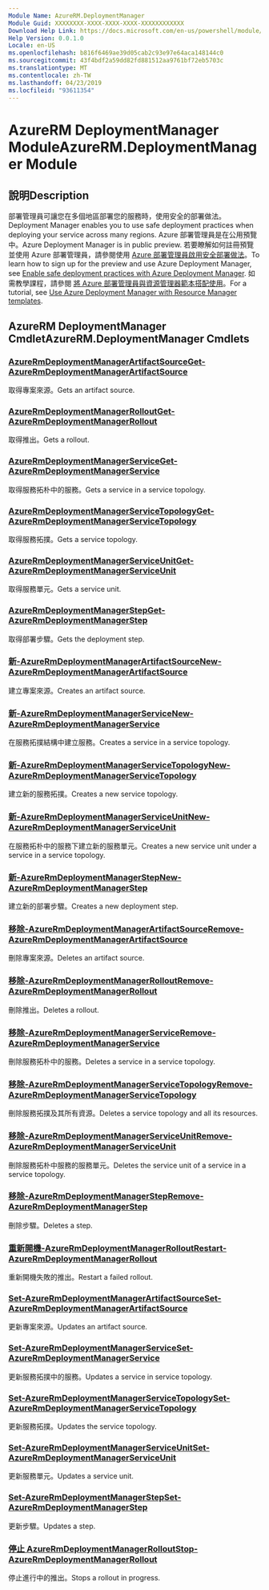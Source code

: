 ```yaml
---
Module Name: AzureRM.DeploymentManager
Module Guid: XXXXXXXX-XXXX-XXXX-XXXX-XXXXXXXXXXXX
Download Help Link: https://docs.microsoft.com/en-us/powershell/module/azurerm.deploymentmanager
Help Version: 0.0.1.0
Locale: en-US
ms.openlocfilehash: b816f6469ae39d05cab2c93e97e64aca148144c0
ms.sourcegitcommit: 43f4bdf2a59dd82fd881512aa9761bf72eb5703c
ms.translationtype: MT
ms.contentlocale: zh-TW
ms.lasthandoff: 04/23/2019
ms.locfileid: "93611354"
---
```

# <span data-ttu-id="528d3-101">AzureRM DeploymentManager Module</span><span class="sxs-lookup"><span data-stu-id="528d3-101">AzureRM.DeploymentManager Module</span></span>
## <span data-ttu-id="528d3-102">說明</span><span class="sxs-lookup"><span data-stu-id="528d3-102">Description</span></span>
<span data-ttu-id="528d3-103">部署管理員可讓您在多個地區部署您的服務時，使用安全的部署做法。</span><span class="sxs-lookup"><span data-stu-id="528d3-103">Deployment Manager enables you to use safe deployment practices when deploying your service across many regions.</span></span> <span data-ttu-id="528d3-104">Azure 部署管理員是在公用預覽中。</span><span class="sxs-lookup"><span data-stu-id="528d3-104">Azure Deployment Manager is in public preview.</span></span> <span data-ttu-id="528d3-105">若要瞭解如何註冊預覽並使用 Azure 部署管理員，請參閱使用 [Azure 部署管理員啟用安全部署做法](https://docs.microsoft.com/en-us/azure/azure-resource-manager/deployment-manager-overview)。</span><span class="sxs-lookup"><span data-stu-id="528d3-105">To learn how to sign up for the preview and use Azure Deployment Manager, see [Enable safe deployment practices with Azure Deployment Manager](https://docs.microsoft.com/en-us/azure/azure-resource-manager/deployment-manager-overview).</span></span> <span data-ttu-id="528d3-106">如需教學課程，請參閱 [將 Azure 部署管理員與資源管理器範本搭配使用](https://docs.microsoft.com/en-us/azure/azure-resource-manager/deployment-manager-tutorial>)。</span><span class="sxs-lookup"><span data-stu-id="528d3-106">For a tutorial, see [Use Azure Deployment Manager with Resource Manager templates](https://docs.microsoft.com/en-us/azure/azure-resource-manager/deployment-manager-tutorial>).</span></span> 

## <span data-ttu-id="528d3-107">AzureRM DeploymentManager Cmdlet</span><span class="sxs-lookup"><span data-stu-id="528d3-107">AzureRM.DeploymentManager Cmdlets</span></span>
### [<span data-ttu-id="528d3-108">AzureRmDeploymentManagerArtifactSource</span><span class="sxs-lookup"><span data-stu-id="528d3-108">Get-AzureRmDeploymentManagerArtifactSource</span></span>](Get-AzureRmDeploymentManagerArtifactSource.md)
<span data-ttu-id="528d3-109">取得專案來源。</span><span class="sxs-lookup"><span data-stu-id="528d3-109">Gets an artifact source.</span></span>

### [<span data-ttu-id="528d3-110">AzureRmDeploymentManagerRollout</span><span class="sxs-lookup"><span data-stu-id="528d3-110">Get-AzureRmDeploymentManagerRollout</span></span>](Get-AzureRmDeploymentManagerRollout.md)
<span data-ttu-id="528d3-111">取得推出。</span><span class="sxs-lookup"><span data-stu-id="528d3-111">Gets a rollout.</span></span>

### [<span data-ttu-id="528d3-112">AzureRmDeploymentManagerService</span><span class="sxs-lookup"><span data-stu-id="528d3-112">Get-AzureRmDeploymentManagerService</span></span>](Get-AzureRmDeploymentManagerService.md)
<span data-ttu-id="528d3-113">取得服務拓朴中的服務。</span><span class="sxs-lookup"><span data-stu-id="528d3-113">Gets a service in a service topology.</span></span>

### [<span data-ttu-id="528d3-114">AzureRmDeploymentManagerServiceTopology</span><span class="sxs-lookup"><span data-stu-id="528d3-114">Get-AzureRmDeploymentManagerServiceTopology</span></span>](Get-AzureRmDeploymentManagerServiceTopology.md)
<span data-ttu-id="528d3-115">取得服務拓撲。</span><span class="sxs-lookup"><span data-stu-id="528d3-115">Gets a service topology.</span></span>

### [<span data-ttu-id="528d3-116">AzureRmDeploymentManagerServiceUnit</span><span class="sxs-lookup"><span data-stu-id="528d3-116">Get-AzureRmDeploymentManagerServiceUnit</span></span>](Get-AzureRmDeploymentManagerServiceUnit.md)
<span data-ttu-id="528d3-117">取得服務單元。</span><span class="sxs-lookup"><span data-stu-id="528d3-117">Gets a service unit.</span></span>

### [<span data-ttu-id="528d3-118">AzureRmDeploymentManagerStep</span><span class="sxs-lookup"><span data-stu-id="528d3-118">Get-AzureRmDeploymentManagerStep</span></span>](Get-AzureRmDeploymentManagerStep.md)
<span data-ttu-id="528d3-119">取得部署步驟。</span><span class="sxs-lookup"><span data-stu-id="528d3-119">Gets the deployment step.</span></span>

### [<span data-ttu-id="528d3-120">新-AzureRmDeploymentManagerArtifactSource</span><span class="sxs-lookup"><span data-stu-id="528d3-120">New-AzureRmDeploymentManagerArtifactSource</span></span>](New-AzureRmDeploymentManagerArtifactSource.md)
<span data-ttu-id="528d3-121">建立專案來源。</span><span class="sxs-lookup"><span data-stu-id="528d3-121">Creates an artifact source.</span></span>

### [<span data-ttu-id="528d3-122">新-AzureRmDeploymentManagerService</span><span class="sxs-lookup"><span data-stu-id="528d3-122">New-AzureRmDeploymentManagerService</span></span>](New-AzureRmDeploymentManagerService.md)
<span data-ttu-id="528d3-123">在服務拓撲結構中建立服務。</span><span class="sxs-lookup"><span data-stu-id="528d3-123">Creates a service in a service topology.</span></span>

### [<span data-ttu-id="528d3-124">新-AzureRmDeploymentManagerServiceTopology</span><span class="sxs-lookup"><span data-stu-id="528d3-124">New-AzureRmDeploymentManagerServiceTopology</span></span>](New-AzureRmDeploymentManagerServiceTopology.md)
<span data-ttu-id="528d3-125">建立新的服務拓撲。</span><span class="sxs-lookup"><span data-stu-id="528d3-125">Creates a new service topology.</span></span>

### [<span data-ttu-id="528d3-126">新-AzureRmDeploymentManagerServiceUnit</span><span class="sxs-lookup"><span data-stu-id="528d3-126">New-AzureRmDeploymentManagerServiceUnit</span></span>](New-AzureRmDeploymentManagerServiceUnit.md)
<span data-ttu-id="528d3-127">在服務拓朴中的服務下建立新的服務單元。</span><span class="sxs-lookup"><span data-stu-id="528d3-127">Creates a new service unit under a service in a service topology.</span></span>

### [<span data-ttu-id="528d3-128">新-AzureRmDeploymentManagerStep</span><span class="sxs-lookup"><span data-stu-id="528d3-128">New-AzureRmDeploymentManagerStep</span></span>](New-AzureRmDeploymentManagerStep.md)
<span data-ttu-id="528d3-129">建立新的部署步驟。</span><span class="sxs-lookup"><span data-stu-id="528d3-129">Creates a new deployment step.</span></span>

### [<span data-ttu-id="528d3-130">移除-AzureRmDeploymentManagerArtifactSource</span><span class="sxs-lookup"><span data-stu-id="528d3-130">Remove-AzureRmDeploymentManagerArtifactSource</span></span>](Remove-AzureRmDeploymentManagerArtifactSource.md)
<span data-ttu-id="528d3-131">刪除專案來源。</span><span class="sxs-lookup"><span data-stu-id="528d3-131">Deletes an artifact source.</span></span>

### [<span data-ttu-id="528d3-132">移除-AzureRmDeploymentManagerRollout</span><span class="sxs-lookup"><span data-stu-id="528d3-132">Remove-AzureRmDeploymentManagerRollout</span></span>](Remove-AzureRmDeploymentManagerRollout.md)
<span data-ttu-id="528d3-133">刪除推出。</span><span class="sxs-lookup"><span data-stu-id="528d3-133">Deletes a rollout.</span></span>

### [<span data-ttu-id="528d3-134">移除-AzureRmDeploymentManagerService</span><span class="sxs-lookup"><span data-stu-id="528d3-134">Remove-AzureRmDeploymentManagerService</span></span>](Remove-AzureRmDeploymentManagerService.md)
<span data-ttu-id="528d3-135">刪除服務拓朴中的服務。</span><span class="sxs-lookup"><span data-stu-id="528d3-135">Deletes a service in a service topology.</span></span>

### [<span data-ttu-id="528d3-136">移除-AzureRmDeploymentManagerServiceTopology</span><span class="sxs-lookup"><span data-stu-id="528d3-136">Remove-AzureRmDeploymentManagerServiceTopology</span></span>](Remove-AzureRmDeploymentManagerServiceTopology.md)
<span data-ttu-id="528d3-137">刪除服務拓撲及其所有資源。</span><span class="sxs-lookup"><span data-stu-id="528d3-137">Deletes a service topology and all its resources.</span></span>

### [<span data-ttu-id="528d3-138">移除-AzureRmDeploymentManagerServiceUnit</span><span class="sxs-lookup"><span data-stu-id="528d3-138">Remove-AzureRmDeploymentManagerServiceUnit</span></span>](Remove-AzureRmDeploymentManagerServiceUnit.md)
<span data-ttu-id="528d3-139">刪除服務拓朴中服務的服務單元。</span><span class="sxs-lookup"><span data-stu-id="528d3-139">Deletes the service unit of a service in a service topology.</span></span>

### [<span data-ttu-id="528d3-140">移除-AzureRmDeploymentManagerStep</span><span class="sxs-lookup"><span data-stu-id="528d3-140">Remove-AzureRmDeploymentManagerStep</span></span>](Remove-AzureRmDeploymentManagerStep.md)
<span data-ttu-id="528d3-141">刪除步驟。</span><span class="sxs-lookup"><span data-stu-id="528d3-141">Deletes a step.</span></span>

### [<span data-ttu-id="528d3-142">重新開機-AzureRmDeploymentManagerRollout</span><span class="sxs-lookup"><span data-stu-id="528d3-142">Restart-AzureRmDeploymentManagerRollout</span></span>](Restart-AzureRmDeploymentManagerRollout.md)
<span data-ttu-id="528d3-143">重新開機失敗的推出。</span><span class="sxs-lookup"><span data-stu-id="528d3-143">Restart a failed rollout.</span></span>

### [<span data-ttu-id="528d3-144">Set-AzureRmDeploymentManagerArtifactSource</span><span class="sxs-lookup"><span data-stu-id="528d3-144">Set-AzureRmDeploymentManagerArtifactSource</span></span>](Set-AzureRmDeploymentManagerArtifactSource.md)
<span data-ttu-id="528d3-145">更新專案來源。</span><span class="sxs-lookup"><span data-stu-id="528d3-145">Updates an artifact source.</span></span>

### [<span data-ttu-id="528d3-146">Set-AzureRmDeploymentManagerService</span><span class="sxs-lookup"><span data-stu-id="528d3-146">Set-AzureRmDeploymentManagerService</span></span>](Set-AzureRmDeploymentManagerService.md)
<span data-ttu-id="528d3-147">更新服務拓撲中的服務。</span><span class="sxs-lookup"><span data-stu-id="528d3-147">Updates a service in service topology.</span></span>

### [<span data-ttu-id="528d3-148">Set-AzureRmDeploymentManagerServiceTopology</span><span class="sxs-lookup"><span data-stu-id="528d3-148">Set-AzureRmDeploymentManagerServiceTopology</span></span>](Set-AzureRmDeploymentManagerServiceTopology.md)
<span data-ttu-id="528d3-149">更新服務拓撲。</span><span class="sxs-lookup"><span data-stu-id="528d3-149">Updates the service topology.</span></span>

### [<span data-ttu-id="528d3-150">Set-AzureRmDeploymentManagerServiceUnit</span><span class="sxs-lookup"><span data-stu-id="528d3-150">Set-AzureRmDeploymentManagerServiceUnit</span></span>](Set-AzureRmDeploymentManagerServiceUnit.md)
<span data-ttu-id="528d3-151">更新服務單元。</span><span class="sxs-lookup"><span data-stu-id="528d3-151">Updates a service unit.</span></span>

### [<span data-ttu-id="528d3-152">Set-AzureRmDeploymentManagerStep</span><span class="sxs-lookup"><span data-stu-id="528d3-152">Set-AzureRmDeploymentManagerStep</span></span>](Set-AzureRmDeploymentManagerStep.md)
<span data-ttu-id="528d3-153">更新步驟。</span><span class="sxs-lookup"><span data-stu-id="528d3-153">Updates a step.</span></span>

### [<span data-ttu-id="528d3-154">停止 AzureRmDeploymentManagerRollout</span><span class="sxs-lookup"><span data-stu-id="528d3-154">Stop-AzureRmDeploymentManagerRollout</span></span>](Stop-AzureRmDeploymentManagerRollout.md)
<span data-ttu-id="528d3-155">停止進行中的推出。</span><span class="sxs-lookup"><span data-stu-id="528d3-155">Stops a rollout in progress.</span></span>

